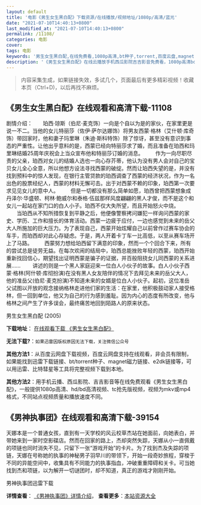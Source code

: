 ```yaml
---
layout: default
title: '电影《男生女生黑白配》下载资源/在线播放/视频地址/1080p/高清/蓝光'
date: "2021-07-10T14:40:13+0800"
last_modified_at: "2021-07-10T14:40:13+0800"
permalink: /11108/
categories: 电影
cover:
tags: 电影
keywords: '男生女生黑白配,在线免费看,1080p高清,bt种子,torrent,百度云盘,magnet,磁力链,迅雷下载资源'
description: '《男生女生黑白配》在线云播放手机西瓜影院吉吉影音免费看，1080p高清bd/hd未删减完整版和tc抢先枪版，mkv/mp4格式，附带bt/torrent种子、magnet/磁力链、百度云盘、网盘资源迅雷下载链接'
---
```


>内容采集生成，如果链接失效，多试几个，页面最后有更多精彩视频！收藏本页（Ctrl+D)，以后再找不麻烦。


## 《男生女生黑白配》在线观看和高清下载-11108

剧情介绍：　　珀西·琼斯（伯尼·麦克饰）一向是个自以为是的家伙，在家里更是说一不二。当他的女儿特丽莎（佐伊·萨尔达娜饰）将男友西蒙·格林（艾什顿·库奇饰）带回家时，他和妻子玛里琳（朱迪·斯科特饰）除了惊讶，甚至没有意识到事态的严重性。让他出乎意料的是，西蒙已经向特丽莎求了婚，而且准备在珀西和玛里琳结婚25周年庆祝会上当众宣布他和特丽莎订婚的消息。 　　作为一向尽职尽责的父亲，珀西对女儿的结婚人选也一向心存芥蒂，他认为没有男人会对自己的宝贝女儿全心全意，所以他想方设法寻找西蒙的破绽。然而让珀西失望的是，并没有找到预料中的惊人发现，在银行主管贷款的珀西调查了西蒙的经济状况，作为一名出色的股票经纪人，西蒙的材料无懈可击。出于对西蒙不赖的印象，珀西第一次要求见见女儿的意中人。 　　但是一切都没有那么简单如愿，珀西曾把西蒙想象成丹泽尔·华盛顿、柯林·鲍威尔和泰格·伍兹那样风度翩翩的黑人才俊，而不是这个和女儿一起站在家门口的白人小子。珀西不仅大失所望，而且开始怒火中烧。 　　当珀西从不知所措恢复到平静之后，他便像警察拷问嫌犯一样询问西蒙的家史、学历、工作和擅长的体育活动。西蒙一边疲于应付，一边也感觉到未来的岳父大人所施加的巨大压力。为了表现自己，西蒙开始炫耀自己以前曾作过赛车协会的车手，而珀西却对此心存疑虑。于是，两人开着卡丁车一比高低，以至从赛车场开上了马路。 　　西蒙努力想给珀西留下满意的印象，然而一个个回合下来，所有的尝试总是徒劳无益。在每次欢闹的结局中，珀西总能挫败年轻的西蒙，珀西开始重新找回信心，期望找出证明西蒙是骗子的证据，并百般阻挠女儿同西蒙的关系进展…… 　　讲述的则是一个黑人家庭迎来一位白人小伙子的故事。白人小伙子西蒙·格林(阿什顿·库彻扮演)在没有黑人女友陪伴的情况下去拜见未来的岳父大人，他的准岳父(伯尼·麦克扮演)不知道未来的女婿是位白人小伙子。起初，这位准岳父试图以开放的观念接纳格林走进他们家的生活：在家里，他积极鼓动家人接受格林，但一回到单位，他又为自己的行为感到羞耻。因为内心的态度有所改变，他与格林之间产生了许多误会，最终痛苦地回到陌路人的原来状态。


男生女生黑白配 (2005)

**下载地址**： [在线观看下载 《男生女生黑白配》](https://www.btbtdy.me/btdy/dy7967.html) 


**无法下载?**：`如果迅雷因版权原因无法下载，关注微信公众号 `

**其他方法1**：从百度云网盘下载视频，百度云网盘支持在线观看，非会员有限制，如果能找到迅雷下载链接、bt/torrent种子、magnet磁力链接、e2dk链接等，可以用迅雷、比特彗星等工具将完整视频下载到本地。

**其他方法2**：用手机云播、西瓜影院、吉吉影音等在线免费观看《男生女生黑白配》，一般提供1080p高清、hd/bd高清视频、tc抢先版视频，视频为mkv或mp4格式，不同站点视频质量和播放速度不同。


## 《男神执事团》在线观看和高清下载-39154

天娜本是一个普通女孩，直到有一天学校的风云校草杰站在她面前，向她表白，并带她来到一家时空影碟店。然而在回家的路上，杰却突然失踪，天娜从小一直佩戴的项链也同时消失不见，只留下一张&ldquo;游戏开始&rdquo;的卡片。为了找到杰及失踪的项链，天娜在号称她的执事的神秘男子羽早川的带领下，开始一段奇妙旅程，穿梭于不同的异能空间中，收集具有不同能力的执事指血，冲破重重障碍和关卡。可当她找到杰和项链，以为解开一切谜团时，却不知道，真正的游戏才刚刚开始。<!---剧情end--->


男神执事团迅雷下载

**详情查看**： [《男神执事团》详情介绍](/movie/39154/)， **查看更多**：[本站资源大全](/movie/t/all/)


